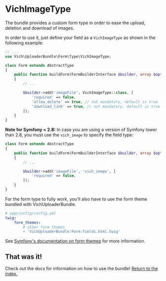 VichImageType
=============

The bundle provides a custom form type in order to ease the upload, deletion and
download of images.

In order to use it, just define your field as a `VichImageType` as shown in the
following example:

```php
// ...
use Vich\UploaderBundle\Form\Type\VichImageType;

class Form extends AbstractType
{
    public function buildForm(FormBuilderInterface $builder, array $options)
    {
        // ...

        $builder->add('imageFile', VichImageType::class, [
            'required' => false,
            'allow_delete' => true, // not mandatory, default is true
            'download_link' => true, // not mandatory, default is true
        ]);
    }
}
```

**Note for Symfony < 2.8:**
In case you are using a version of Symfony lower than 2.8, you must use the `vich_image` to specify the field type:

```php
class Form extends AbstractType
{
    public function buildForm(FormBuilderInterface $builder, array $options)
    {
        // ...

        $builder->add('imageFile', 'vich_image', [
            'required' => false,
        ]);
    }
}
```

For the form type to fully work, you'll also have to use the form theme bundled
with VichUploaderBundle.

```yaml
# app/config/config.yml
twig:
    form_themes:
        # other form themes
        - 'VichUploaderBundle:Form:fields.html.twig'
```

See [Symfony's documentation on form themes](https://symfony.com/doc/current/form/form_customization.html#form-theming)
for more information.

## That was it!

Check out the docs for information on how to use the bundle! [Return to the
index.](../index.md)
